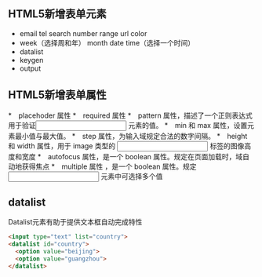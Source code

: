 ## HTML5新增表单元素
* email tel search number range url color
* week（选择周和年） month date time（选择一个时间）
* datalist
* keygen
* output

## HTML5新增表单属性
*　placehoder 属性
*　required 属性
*　pattern 属性，描述了一个正则表达式用于验证<input> 元素的值。
*　min 和 max 属性，设置元素最小值与最大值。
*　step 属性，为输入域规定合法的数字间隔。
*　height 和 width 属性，用于 image 类型的 <input> 标签的图像高度和宽度
*　autofocus 属性，是一个 boolean 属性。规定在页面加载时，域自动地获得焦点
*　multiple 属性 ，是一个 boolean 属性。规定<input> 元素中可选择多个值


## datalist
Datalist元素有助于提供文本框自动完成特性

```html
<input type="text" list="country">
<datalist id="country">
  <option value="beijing">
  <option value="guangzhou">
</datalist>
```